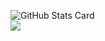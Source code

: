 ![GitHub Stats Card](https://github-readme-stats.vercel.app/api?username=SuuCH&hide=stars&count_private=true)  
![](https://komarev.com/ghpvc/?username=SuuCH&color=green)
<!--
**SuuCH/SuuCH** is a ✨ _special_ ✨ repository because its `README.md` (this file) appears on your GitHub profile.

Here are some ideas to get you started:

- 🔭 I’m currently working on ...
- 🌱 I’m currently learning ...
- 👯 I’m looking to collaborate on ...
- 🤔 I’m looking for help with ...
- 💬 Ask me about ...
- 📫 How to reach me: ...
- 😄 Pronouns: ...
- ⚡ Fun fact: ...
-->
